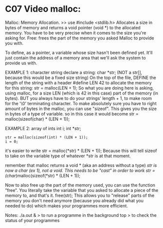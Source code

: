 # C07 Video malloc:

Malloc: Memory Allocation. >> use #include <stdlib.h>
Allocates a size in bytes of memory and returns a void pointer (void *) to the allocated memory. You have to be very precise when it comes to the size you're asking for.
Free: frees the part of the memory you asked Malloc to provide you with. 

To define, as a pointer, a variable whose size hasn't been defined yet. It'll just contain the address of a memory area that we'll ask the system to provide us with. 

EXAMPLE 1: character string
declare a string:
	char 	*str;
(NOT a str[], because this would be a fixed size string)
On the top of the file, DEFINE the length of the string with a header
	#define	LEN		42
to allocate the memory for this string:
	str = malloc(LEN + 1);
So what you are doing here is asking, using malloc, for a size LEN (which is 42 in this case) part of the memory (in bytes).  BUT you always have to do your strings' length + 1, to make room for the '\0' terminating character.
To make absolutely sure you have to right amount of bytes in the malloc, you can use "sizeof". This gives you the size in bytes of a type of variable. so in this case it would become
	str = malloc(sizeof(char) * (LEN + 1));

EXAMPLE 2: array of ints
	int i;
	int *str;

	str = malloc(sizeof(int) * (LEN + 1));
	i = 0;

it's easier to write
	str = malloc(*str) * (LEN + 1));
Because this will tell sizeof to take on the variable type of whatever *str is at that moment. 

remember that malloc returns a void * (aka an address without a type) *str is now a char (ex 1), not a void. This needs to be "cast" in order to work
	str = (char*)malloc(sizeof(*str) * (LEN + 1));

Now to also free up the part of the memory used, you can use the function "free". You literally take the variable that you asked to allocate a piece of the memory to, and that's it.
	free(str);
This allows you to "release" parts of the memory you don't need anymore (because you already did what you needed to do) which makes your programmes more efficient.

Notes:
./a.out &		> to run a programme in the background
top			> to check the status of your programmes
